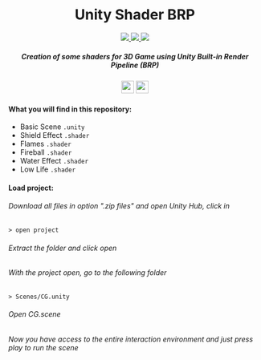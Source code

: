 <h1 align="center"> Unity Shader BRP </h1>

<p align="center">
 <a href="https://skillicons.dev">
    <img src="https://skillicons.dev/icons?i=unity"/>
    <img src="https://skillicons.dev/icons?i=cs"/>
     <img src="https://skillicons.dev/icons?i=vscode"/>
  </a>
</p>

<h5 align="center">
  Creation of some shaders for 3D Game using Unity Built-in Render Pipeline (BRP)
</h5>

<p align="center">
 <img height="25" src="http://img.shields.io/static/v1?label = STATUS & message = Under %20 Development & color = yellow & style=for-the-badge"/> 
 <img height="25" src="http://img.shields.io/static/v1?label = ENGINE / PIPELINE & message = Unity %20 Built-in & color = lightgray & style=for-the-badge"/> 

</p>

<h4 align="left"> What you will find in this repository: </h4>

- Basic Scene `.unity`
- Shield Effect `.shader`
- Flames `.shader`
- Fireball `.shader`
- Water Effect `.shader`
- Low Life `.shader`

<h4 align="left"> Load project: </h4>
<h6> Download all files in option ".zip files" and open Unity Hub, click in </h6>

```
> open project
```

<h6> Extract the folder and click open </h6>
<h6> With the project open, go to the following folder </h6>

```
> Scenes/CG.unity
```

<h6> Open CG.scene </h6>
<h6> Now you have access to the entire interaction environment and just press play to run the scene </h6>
